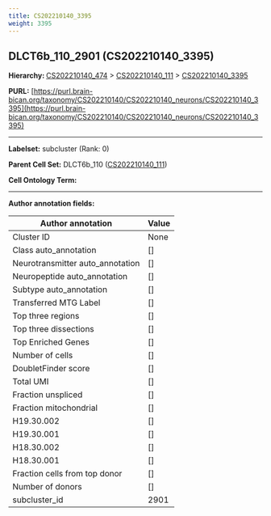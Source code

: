 ```yaml
---
title: CS202210140_3395
weight: 3395
---
```

## DLCT6b_110_2901 (CS202210140_3395)
<b>Hierarchy: </b>
[CS202210140_474](../CS202210140_474) >
[CS202210140_111](../CS202210140_111) >
[CS202210140_3395](../CS202210140_3395)

**PURL:** [https://purl.brain-bican.org/taxonomy/CS202210140/CS202210140_neurons/CS202210140_3395](https://purl.brain-bican.org/taxonomy/CS202210140/CS202210140_neurons/CS202210140_3395)

---


**Labelset:** subcluster (Rank: 0)

**Parent Cell Set:** DLCT6b_110 ([CS202210140_111](../CS202210140_111))



**Cell Ontology Term:** 

[MARKER GENES.]: #


---

[TRANSFERRED ANNOTATIONS.]: #


[AUTHOR ANNOTATION FIELDS.]: #


**Author annotation fields:**

| Author annotation | Value |
|-------------------|-------|
|Cluster ID|None|
|Class auto_annotation|[]|
|Neurotransmitter auto_annotation|[]|
|Neuropeptide auto_annotation|[]|
|Subtype auto_annotation|[]|
|Transferred MTG Label|[]|
|Top three regions|[]|
|Top three dissections|[]|
|Top Enriched Genes|[]|
|Number of cells|[]|
|DoubletFinder score|[]|
|Total UMI|[]|
|Fraction unspliced|[]|
|Fraction mitochondrial|[]|
|H19.30.002|[]|
|H19.30.001|[]|
|H18.30.002|[]|
|H18.30.001|[]|
|Fraction cells from top donor|[]|
|Number of donors|[]|
|subcluster_id|2901|
